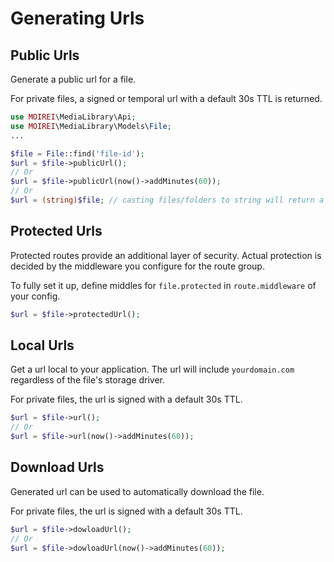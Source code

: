 # Generating Urls



## Public Urls

Generate a public url for a file.

For private files, a signed or temporal url with a default 30s TTL is returned.

```php
use MOIREI\MediaLibrary\Api;
use MOIREI\MediaLibrary\Models\File;
...

$file = File::find('file-id');
$url = $file->publicUrl();
// Or
$url = $file->publicUrl(now()->addMinutes(60));
// Or
$url = (string)$file; // casting files/folders to string will return a public url
```


## Protected Urls

Protected routes provide an additional layer of security. Actual protection is decided by the middleware you configure for the route group.

To fully set it up, define middles for `file.protected` in `route.middleware` of your config.

```php
$url = $file->protectedUrl();
```


## Local Urls

Get a url local to your application. The url will include `yourdomain.com` regardless of the file's storage driver.

For private files, the url is signed with a default 30s TTL.

```php
$url = $file->url();
// Or
$url = $file->url(now()->addMinutes(60));
```



## Download Urls

Generated url can be used to automatically download the file.

For private files, the url is signed with a default 30s TTL.

```php
$url = $file->dowloadUrl();
// Or
$url = $file->dowloadUrl(now()->addMinutes(60));
```

